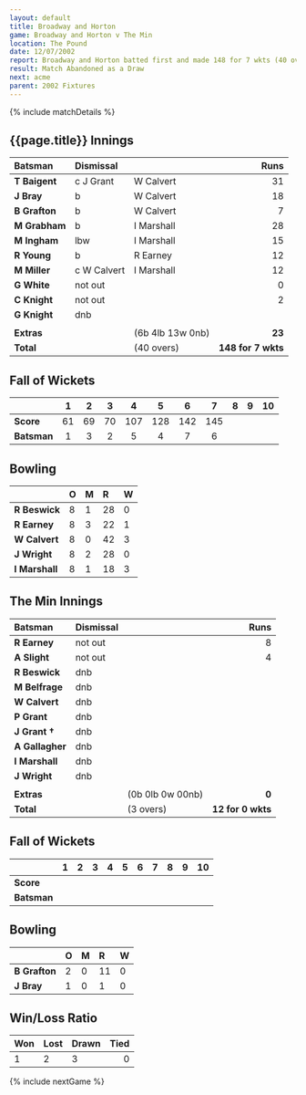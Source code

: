 ```yaml
---
layout: default
title: Broadway and Horton
game: Broadway and Horton v The Min
location: The Pound
date: 12/07/2002
report: Broadway and Horton batted first and made 148 for 7 wkts (40 overs). The Min were 12 for 0 wkts when rain stopped play
result: Match Abandoned as a Draw
next: acme
parent: 2002 Fixtures
---
```


{% include matchDetails %}

## {{page.title}} Innings

| Batsman | Dismissal |  | Runs |
|:---|:---|---|---:|
| **T Baigent** | c J Grant | W Calvert | 31 |
| **J Bray** | b | W Calvert | 18 |
| **B Grafton** | b | W Calvert | 7 |
| **M Grabham** | b | I Marshall | 28 |
| **M Ingham** | lbw | I Marshall | 15 |
| **R Young** | b | R Earney | 12 |
| **M Miller** | c W Calvert | I Marshall | 12 |
| **G White** | not out |  | 0 |
| **C Knight** | not out |  | 2 |
| **G Knight** | dnb |  |  |
|  |  |  |  |
| **Extras** | | (6b 4lb 13w 0nb) | **23** |
| **Total** | | (40 overs) | **148 for 7 wkts** |

## Fall of Wickets

| | 1 | 2 | 3 | 4 | 5 | 6 | 7 | 8 | 9 | 10 |
|---|:---:|:---:|:---:|:---:|:---:|:---:|:---:|:---:|:---:|:---:|
| **Score** | 61 | 69 | 70 | 107 | 128 | 142 | 145 |  |  |  |
| **Batsman** | 1 | 3 | 2 | 5 | 4 | 7 | 6 |  |  |  |

## Bowling

| | O | M | R | W |
|---|:---|:---|:---|:---|
| **R Beswick** | 8 | 1 | 28 | 0 |
| **R Earney** | 8 | 3 | 22 | 1 |
| **W Calvert** | 8 | 0 | 42 | 3 |
| **J Wright** | 8 | 2 | 28 | 0 |
| **I Marshall** | 8 | 1 | 18 | 3 |

## The Min Innings

| Batsman | Dismissal |  | Runs |
|:---|:---|---|---:|
| **R Earney** | not out |  | 8 |
| **A Slight** | not out |  | 4 |
| **R Beswick** | dnb |  |  |
| **M Belfrage** | dnb |  |  |
| **W Calvert** | dnb |  |  |
| **P Grant** | dnb |  |  |
| **J Grant &#8224;** | dnb |  |  |
| **A Gallagher** | dnb |  |  |
| **I Marshall** | dnb |  |  |
| **J Wright** | dnb |  |  |
|  |  |  |  |
| **Extras** | | (0b 0lb 0w 00nb) | **0** |
| **Total** | | (3 overs) | **12 for 0 wkts** |

## Fall of Wickets

| | 1 | 2 | 3 | 4 | 5 | 6 | 7 | 8 | 9 | 10 |
|---|:---:|:---:|:---:|:---:|:---:|:---:|:---:|:---:|:---:|:---:|
| **Score** |  |  |  |  |  |  |  |  |  |  |
| **Batsman** |  |  |  |  |  |  |  |  |  |  |

## Bowling

| | O | M | R | W |
|---|:---|:---|:---|:---|
| **B Grafton** | 2 | 0 | 11 | 0 |
| **J Bray** | 1 | 0 | 1 | 0 |


## Win/Loss Ratio

| Won | Lost | Drawn | Tied |
|:---|:---|:---|---:|
| 1 | 2 | 3 | 0 |

{% include nextGame %}